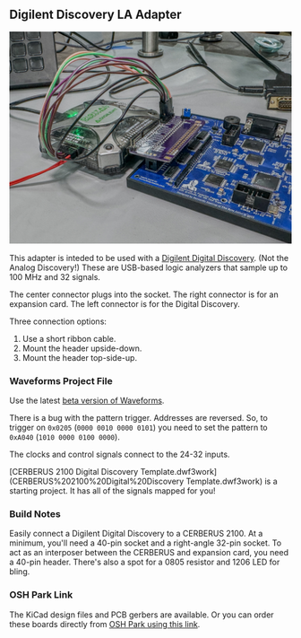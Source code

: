 ## Digilent Discovery LA Adapter
![Digital Discovery Adapter Connected](/images/CERBERUS_2100_Digital_Discovery_Adapter.jpg)

This adapter is inteded to be used with a [Digilent Digital Discovery](https://digilent.com/shop/digital-discovery-portable-usb-logic-analyzer-and-digital-pattern-generator/). (Not the Analog Discovery!) These are USB-based logic analyzers that sample up to 100 MHz and 32 signals.

The center connector plugs into the socket. The right connector is for an expansion card. The left connector is for the Digital Discovery. 

Three connection options:
1. Use a short ribbon cable.
2. Mount the header upside-down.
3. Mount the header top-side-up.

### Waveforms Project File
Use the latest [beta version of Waveforms](https://forum.digilent.com/topic/8908-waveforms-beta-download/).

There is a bug with the pattern trigger. Addresses are reversed. So, to trigger on `0x0205` (`0000 0010 0000 0101`) you need to set the pattern to `0xA040` (`1010 0000 0100 0000`).

The clocks and control signals connect to the 24-32 inputs.

[CERBERUS 2100 Digital Discovery Template.dwf3work](CERBERUS%202100%20Digital%20Discovery Template.dwf3work) is a starting project. It has all of the signals mapped for you! 


### Build Notes
Easily connect a Digilent Digital Discovery to a CERBERUS 2100. At a minimum, you'll need a 40-pin socket and a right-angle 32-pin socket. To act as an interposer between the CERBERUS and expansion card, you need a 40-pin header. There's also a spot for a 0805 resistor and 1206 LED for bling.

### OSH Park Link
The KiCad design files and PCB gerbers are available. Or you can order these boards directly from [OSH Park using this link](https://oshpark.com/shared_projects/0LsKYepP).